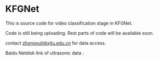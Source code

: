 # KFGNet
This is source code for video classification stage in KFGNet.


Code is still being uploading.
Rest parts of code will be available soon.

contact zhongyuli@xjtu.edu.cn for data access.

Baidu Netdisk link of ultrasonic data : 

